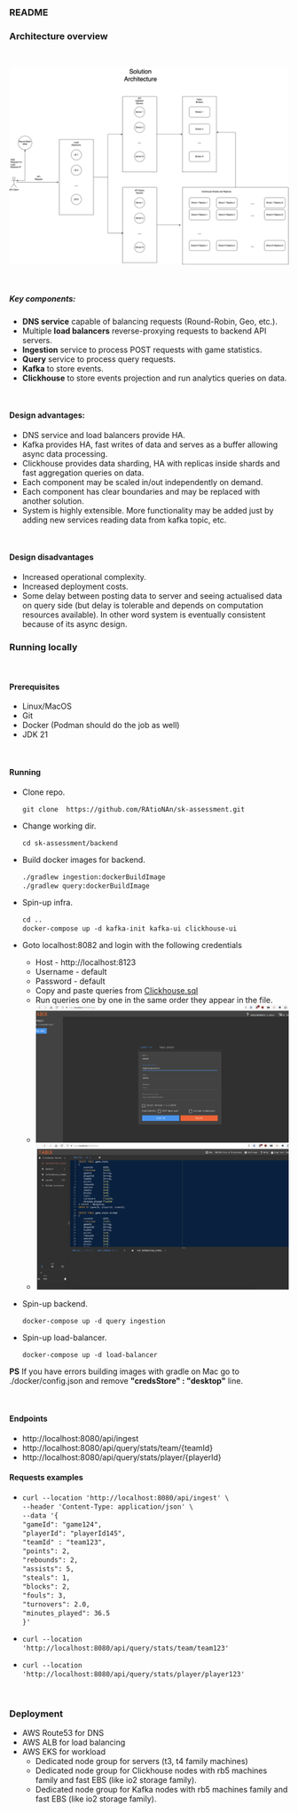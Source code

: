 ### README

### Architecture overview
<br />

![architecture](Assessment.png)

<br />

##### Key components:
* __DNS service__ capable of balancing requests (Round-Robin, Geo, etc.).
* Multiple __load balancers__ reverse-proxying requests to backend API servers.
* __Ingestion__ service to process POST requests with game statistics.
* __Query__ service to process query requests.
* __Kafka__ to store events.
* __Clickhouse__ to store events projection and run analytics queries on data.

<br />

#### Design advantages:
* DNS service and load balancers provide HA.
* Kafka provides HA, fast writes of data and serves as a buffer allowing async data processing.
* Clickhouse provides data sharding, HA with replicas inside shards and fast aggregation queries on data.
* Each component may be scaled in/out independently on demand.
* Each component has clear boundaries and may be replaced with another solution.
* System is highly extensible. More functionality may be added just by adding new services reading data from kafka topic, etc.

<br />

#### Design disadvantages
* Increased operational complexity.
* Increased deployment costs.
* Some delay between posting data to server and seeing actualised data on query side (but delay is tolerable and depends on computation resources available).
In other word system is eventually consistent because of its async design.

### Running locally
<br />

#### Prerequisites
* Linux/MacOS
* Git
* Docker (Podman should do the job as well)
* JDK 21

<br />

#### Running
* Clone repo.
  ```shell
  git clone  https://github.com/RAtioNAn/sk-assessment.git
  ```
* Change working dir.
  ```shell
  cd sk-assessment/backend
  ```
* Build docker images for backend.
  ```shell
  ./gradlew ingestion:dockerBuildImage
  ./gradlew query:dockerBuildImage 
  ```
* Spin-up infra.
  ```shell
  cd ..
  docker-compose up -d kafka-init kafka-ui clickhouse-ui
  ```
* Goto localhost:8082 and login with the following credentials
  * Host - http://localhost:8123
  * Username - default
  * Password - default
  * Copy and paste queries from [Clickhouse.sql](Clickhouse.sql)
  * Run queries one by one in the same order they appear in the file.
  * ![Img1](img1.png)
  * ![Img2](img2.png)

* Spin-up backend.
  ```shell
  docker-compose up -d query ingestion
  ```
* Spin-up load-balancer.
  ```shell
  docker-compose up -d load-balancer
  ```
__PS__ If you have errors building images with gradle on Mac go to ./docker/config.json and remove __"credsStore" : "desktop"__ line.

<br />

#### Endpoints
* http://localhost:8080/api/ingest
* http://localhost:8080/api/query/stats/team/{teamId}
* http://localhost:8080/api/query/stats/player/{playerId}

#### Requests examples
* ```shell
  curl --location 'http://localhost:8080/api/ingest' \
  --header 'Content-Type: application/json' \
  --data '{
  "gameId": "game124",
  "playerId": "playerId145",
  "teamId" : "team123",
  "points": 2,
  "rebounds": 2,
  "assists": 5,
  "steals": 1,
  "blocks": 2,
  "fouls": 3,
  "turnovers": 2.0,
  "minutes_played": 36.5
  }'
  ```
* ```shell
  curl --location 'http://localhost:8080/api/query/stats/team/team123'
  ```
* ```shell
  curl --location 'http://localhost:8080/api/query/stats/player/player123'
  ```
  
<br />

### Deployment
* AWS Route53 for DNS
* AWS ALB for load balancing
* AWS EKS for workload
  * Dedicated node group for servers (t3, t4 family machines)
  * Dedicated node group for Clickhouse nodes with rb5 machines family and fast EBS (like io2 storage family).
  * Dedicated node group for Kafka nodes with rb5 machines family and fast EBS (like io2 storage family).
